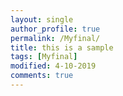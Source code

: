 ```yaml
---
layout: single
author_profile: true
permalink: /Myfinal/
title: this is a sample
tags: [Myfinal]
modified: 4-10-2019
comments: true
---
```

